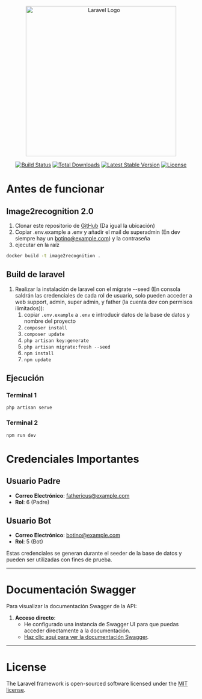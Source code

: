 <p align="center"><a href="https://laravel.com" target="_blank"><img src="https://raw.githubusercontent.com/laravel/art/master/logo-lockup/5%20SVG/2%20CMYK/1%20Full%20Color/laravel-logolockup-cmyk-red.svg" width="400" alt="Laravel Logo"></a></p>

<p align="center">
<a href="https://github.com/laravel/framework/actions"><img src="https://github.com/laravel/framework/workflows/tests/badge.svg" alt="Build Status"></a>
<a href="https://packagist.org/packages/laravel/framework"><img src="https://img.shields.io/packagist/dt/laravel/framework" alt="Total Downloads"></a>
<a href="https://packagist.org/packages/laravel/framework"><img src="https://img.shields.io/packagist/v/laravel/framework" alt="Latest Stable Version"></a>
<a href="https://packagist.org/packages/laravel/framework"><img src="https://img.shields.io/packagist/l/laravel/framework" alt="License"></a>
</p>

# Antes de funcionar

## Image2recognition 2.0
1. Clonar este repositorio de [GitHub](https://github.com/juanfran-antonaya-estech/image2recognition2dot0.git) (Da igual la ubicación)
1. Copiar .env.example a .env y añadir el mail de superadmin (En dev siempre hay un botino@example.com) y la contraseña
1. ejecutar en la raíz
```bash
docker build -t image2recognition .
```

## Build de laravel

1. Realizar la instalación de laravel con el migrate --seed (En consola saldrán las credenciales de cada rol de usuario, solo pueden acceder a web support, admin, super admin, y father (la cuenta dev con permisos ilimitados)):
    1. copiar `.env.example` a `.env` e introducir datos de la base de datos y nombre del proyecto
    1. `composer install`
    1. `composer update`
    1. `php artisan key:generate`
    1. `php artisan migrate:fresh --seed`
    1. `npm install`
    1. `npm update`

## Ejecución

### Terminal 1
`php artisan serve`
### Terminal 2
`npm run dev`


# Credenciales Importantes

## Usuario Padre
- **Correo Electrónico**: fathericus@example.com
- **Rol**: 6 (Padre)

## Usuario Bot
- **Correo Electrónico**: botino@example.com
- **Rol**: 5 (Bot)

Estas credenciales se generan durante el seeder de la base de datos y pueden ser utilizadas con fines de prueba.

---

# Documentación Swagger

Para visualizar la documentación Swagger de la API:

1. **Acceso directo**:
   - He configurado una instancia de Swagger UI para que puedas acceder directamente a la documentación.
   - [Haz clic aquí para ver la documentación Swagger](http://127.0.0.1:8000/docs/api).

---

# License

The Laravel framework is open-sourced software licensed under the [MIT license](https://opensource.org/licenses/MIT).


